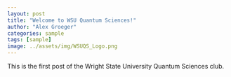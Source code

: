 ```yaml
---
layout: post
title: "Welcome to WSU Quantum Sciences!"
author: "Alex Groeger"
categories: sample
tags: [sample]
image: ../assets/img/WSUQS_Logo.png
---
```


This is the first post of the Wright State University Quantum Sciences club.